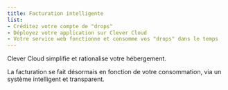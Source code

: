 ```yaml
---
title: Facturation intelligente
list:
- Créditez votre compte de "drops"
- Déployez votre application sur Clever Cloud
- Votre service web fonctionne et consomme vos "drops" dans le temps
---
```

Clever Cloud simplifie et rationalise votre hébergement.  

La facturation se fait désormais en fonction de votre consommation, via un système intelligent et transparent.